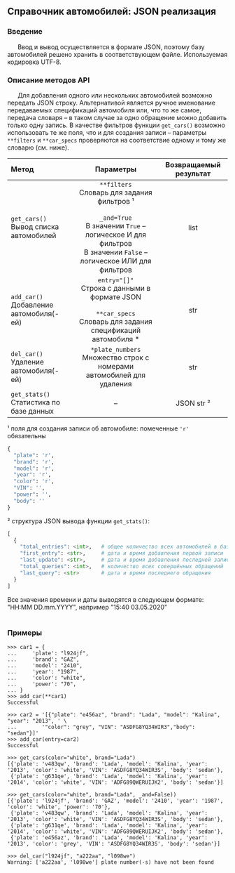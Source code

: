 ## Справочник автомобилей: JSON реализация

### Введение
&nbsp;&nbsp;&nbsp;&nbsp;&nbsp;&nbsp;Ввод и вывод осуществляется в формате JSON, поэтому базу автомобилей решено хранить в соответствующем файле. Используемая кодировка UTF-8.

### Описание методов API
&nbsp;&nbsp;&nbsp;&nbsp;&nbsp;&nbsp;Для добавления одного или нескольких автомобилей возможно передать JSON строку. Альтернативой является ручное именование передаваемых спецификаций автомобиля или, что то же самое, передача словаря – в таком случае за одно обращение можно добавить только одну запись. В качестве фильтров функции ```get_cars()``` возможно использовать те же поля, что и для создания записи – параметры ```**filters``` и ```**car_specs``` проверяются на соответствие одному и тому же словарю (см. ниже).

| Метод | Параметры | Возвращаемый результат |
| :--- | :---: | :---: |
| ```get_cars()``` <br/> Вывод списка автомобилей | ```**filters```<br/>Словарь для задания фильтров &#x00B9;<br/><br/>```_and=True```<br/>В значении ```True``` – логическое И для фильтров<br/>В значении ```False``` – логическое ИЛИ для фильтров | list <br/> |
| ```add_car()``` <br/> Добавление автомобиля(-ей) | ```entry="[]"```<br/>Строка с данными в формате JSON<br/><br/>```**car_specs```<br/>Словарь для задания спецификаций автомобиля \* | str <br/> |
| ```del_car()``` <br/> Удаление автомобиля(-ей) | ```*plate_numbers```<br/>Множество строк с номерами автомобилей для удаления | str |
| ```get_stats()``` <br/> Статистика по базе данных |   –   | JSON str &#x00B2; |

&#x00B9; поля для создания записи об автомобиле: помеченные ```'r'``` обязательны
```python
{
  "plate": 'r',
  "brand": 'r',
  "model": 'r',
  "year": 'r',
  "color": 'r',
  "VIN": '',
  "power": '',
  "body": ''
}
```
&#x00B2; структура JSON вывода функции ```get_stats()```:
```python
[
  {
    "total_entries": <int>,   # общее количество всех автомобилей в базе
    "first_entry": <str>,     # дата и время добавления первой записи
    "last_update": <str>,     # дата и время добавления последней записи
    "total_queries": <int>,   # количество всех совершённых обращений
    "last_query": <str>       # дата и время последнего обращения
  }
]
```
Все значения времени и даты выводятся в следующем формате: "HH:MM DD.mm.YYYY", например "15:40 03.05.2020"
<br/><br/>

### Примеры
```python-console
>>> car1 = {
...     'plate': "l924jf",
...     'brand': "GAZ",
...     'model': "2410",
...     'year': "1987",
...     'color': "white",
...     'power': "70",
... }
>>> add_car(**car1)
Successful

>>> car2 = '[{"plate": "e456az", "brand": "Lada", "model": "Kalina", "year": "2013", ' \
...        '"color": "grey", "VIN": "ASDFG8YQ34WIR3","body": "sedan"}]'
>>> add_car(entry=car2)
Successful

>>> get_cars(color="white", brand="Lada")
[{'plate': 'v483qw', 'brand': 'Lada', 'model': 'Kalina', 'year': '2013', 'color': 'white', 'VIN': 'ASDFG8YQ34WIR3S', 'body': 'sedan'}, 
 {'plate': 'g631qe', 'brand': 'Lada', 'model': 'Kalina', 'year': '2014', 'color': 'white', 'VIN': 'ADFG89QWERUIJK2', 'body': 'sedan'}]

>>> get_cars(color="white", brand="Lada", _and=False))
[{'plate': 'l924jf', 'brand': 'GAZ', 'model': '2410', 'year': '1987', 'color': 'white', 'power': '70'}, 
 {'plate': 'v483qw', 'brand': 'Lada', 'model': 'Kalina', 'year': '2013', 'color': 'white', 'VIN': 'ASDFG8YQ34WIR3S', 'body': 'sedan'}, 
 {'plate': 'g631qe', 'brand': 'Lada', 'model': 'Kalina', 'year': '2014', 'color': 'white', 'VIN': 'ADFG89QWERUIJK2', 'body': 'sedan'}, 
 {'plate': 'e456az', 'brand': 'Lada', 'model': 'Kalina', 'year': '2013', 'color': 'grey', 'VIN': 'ASDFG8YQ34WIR3S', 'body': 'sedan'}]

>>> del_car("l924jf", "a222aa", "l098we")
Warning: ['a222aa', 'l098we'] plate number(-s) have not been found
```
